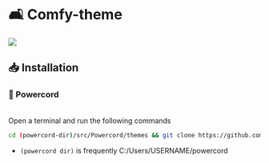 # 🛋️ Comfy-theme
<img src="https://i.ibb.co/80cpTsc/comfy.png">

## 📥 Installation
### 🔌 Powercord

</br>Open a terminal and run the following commands
```sh
cd (powercord-dir)/src/Powercord/themes && git clone https://github.com/NYRI4/Comfy-theme
```
* `(powercord dir)` is frequently C:/Users/USERNAME/powercord
